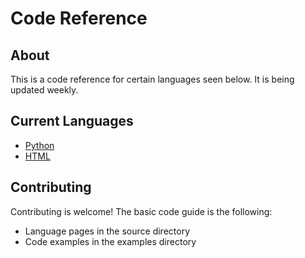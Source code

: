 # Code Reference

## About

This is a code reference for certain languages seen below. It is being updated weekly.

## Current Languages

- [Python](https://bd103.github.io/reference/python.html)
- [HTML](https://bd103.github.io/reference/html.html)

## Contributing

Contributing is welcome! The basic code guide is the following:

- Language pages in the source directory
- Code examples in the examples directory
